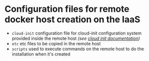 # Configuration files for remote docker host creation on the IaaS

- ```cloud-init``` configuration file for cloud-init configuration system provided inside the remote host *(see [cloud init documentation](https://cloudinit.readthedocs.org/en/latest/))*
- ```etc``` etc files to be copied in the remote host
- ```scripts``` used to execute commands on the remote host to do the installation when it's created
